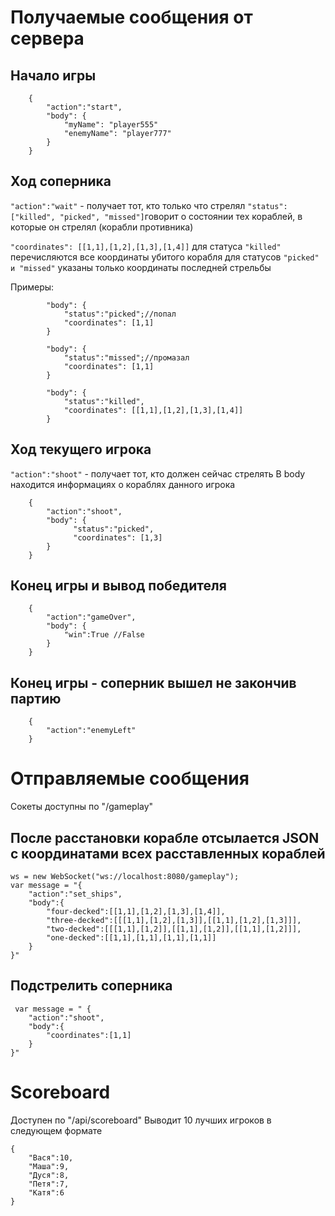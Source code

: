 # Получаемые сообщения от сервера

## Начало игры

```
    {
        "action":"start",
        "body": {
            "myName": "player555"
            "enemyName": "player777"
        }
    }
```
## Ход соперника

```"action":"wait"``` - получает тот, кто только что стрелял
```"status":["killed", "picked", "missed"]```говорит о состоянии тех кораблей, в которые он стрелял (корабли противника)

```"coordinates": [[1,1],[1,2],[1,3],[1,4]]``` 
для статуса ```"killed"``` перечисляются все координаты убитого корабля
для статусов ```"picked" и "missed"``` указаны только координаты последней стрельбы

Примеры:
```
        "body": {
            "status":"picked";//попал
            "coordinates": [1,1]
        }
        
        "body": {
            "status":"missed";//промазал
            "coordinates": [1,1]
        }
        
        "body": {
            "status":"killed",
            "coordinates": [[1,1],[1,2],[1,3],[1,4]]
        }
```

## Ход текущего игрока
```"action":"shoot"``` - получает тот, кто должен сейчас стрелять
В body находится информациях о кораблях данного игрока

```
    {
        "action":"shoot",
        "body": {
              "status":"picked",
              "coordinates": [1,3]
        }
    }
```
## Конец игры и вывод победителя

```
    {
        "action":"gameOver",
        "body": {
            "win":True //False
        }
    }
```
## Конец игры - соперник вышел не закончив партию

```
    {
        "action":"enemyLeft"
    }
```

# Отправляемые сообщения
Сокеты доступны по "/gameplay"

## После расстановки корабле отсылается JSON с координатами всех расставленных кораблей

```
ws = new WebSocket("ws://localhost:8080/gameplay");
var message = "{
    "action":"set_ships",
    "body":{
        "four-decked":[[1,1],[1,2],[1,3],[1,4]],
        "three-decked":[[[1,1],[1,2],[1,3]],[[1,1],[1,2],[1,3]]],
        "two-decked":[[[1,1],[1,2]],[[1,1],[1,2]],[[1,1],[1,2]]],
        "one-decked":[[1,1],[1,1],[1,1],[1,1]]
    }
}"
```
## Подстрелить соперника

```
 var message = " {
    "action":"shoot",
    "body":{
        "coordinates":[1,1]
    }
}"
```


# Scoreboard
Доступен по "/api/scoreboard"
Выводит 10 лучших игроков в следующем формате

```
{
    "Вася":10,
    "Маша":9,
    "Дуся":8,
    "Петя":7,
    "Катя":6
}
    
```